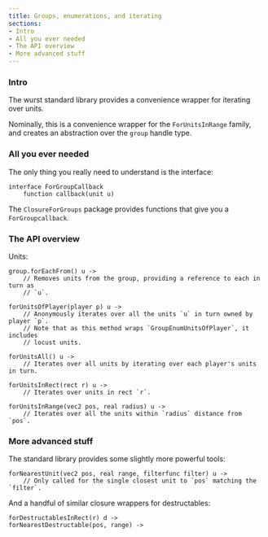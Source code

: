 ```yaml
---
title: Groups, enumerations, and iterating
sections:
- Intro
- All you ever needed
- The API overview
- More advanced stuff
---
```


### Intro

The wurst standard library provides a convenience wrapper for iterating over units.

Nominally, this is a convenience wrapper for the `ForUnitsInRange` family, and creates an abstraction over the `group` handle type.


### All you ever needed

The only thing you really need to understand is the interface:

```wurst
interface ForGroupCallback
	function callback(unit u)
```

The `ClosureForGroups` package provides functions that give you a `ForGroupcallback`.


### The API overview

Units:

```wurst
group.forEachFrom() u ->
	// Removes units from the group, providing a reference to each in turn as
	// `u`.
```

```wurst
forUnitsOfPlayer(player p) u ->
	// Anonymously iterates over all the units `u` in turn owned by player `p`.
	// Note that as this method wraps `GroupEnumUnitsOfPlayer`, it includes
	// locust units.
```

```wurst
forUnitsAll() u ->
	// Iterates over all units by iterating over each player's units in turn.
```

```wurst
forUnitsInRect(rect r) u ->
	// Iterates over units in rect `r`.
```

```wurst
forUnitsInRange(vec2 pos, real radius) u ->
	// Iterates over all the units within `radius` distance from `pos`.
```


### More advanced stuff

The standard library provides some slightly more powerful tools:

```wurst
forNearestUnit(vec2 pos, real range, filterfunc filter) u ->
	// Only called for the single closest unit to `pos` matching the `filter`.
```

And a handful of similar closure wrappers for destructables:

```wurst
forDestructablesInRect(r) d ->
forNearestDestructable(pos, range) ->
```
